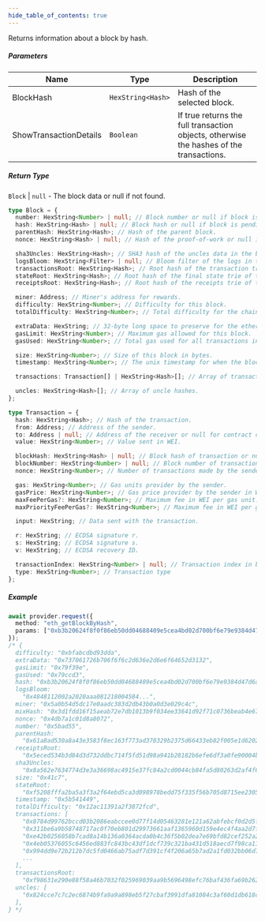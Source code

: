 ```yaml
---
hide_table_of_contents: true
---
```


<head>
  <meta
    name="description"
    content="Returns information about a block by hash."
  />
</head>

<intro-end />

Returns information about a block by hash.

##### Parameters

| Name                   | Type              | Description                                                                             |
| ---------------------- | ----------------- | --------------------------------------------------------------------------------------- |
| BlockHash              | `HexString<Hash>` | Hash of the selected block.                                                             |
| ShowTransactionDetails | `Boolean`         | If true returns the full transaction objects, otherwise the hashes of the transactions. |

##### Return Type

`Block` | `null` - The block data or null if not found.

```typescript title="Block"
type Block = {
  number: HexString<Number> | null; // Block number or null if block is pending.
  hash: HexString<Hash> | null; // Block hash or null if block is pending.
  parentHash: HexString<Hash>; // Hash of the parent block.
  nonce: HexString<Hash> | null; // Hash of the proof-of-work or null if block is pending.

  sha3Uncles: HexString<Hash>; // SHA3 hash of the uncles data in the block.
  logsBloom: HexString<Filter> | null; // Bloom filter of the logs in the block or null if block is pending.
  transactionsRoot: HexString<Hash>; // Root hash of the transaction trie of the block.
  stateRoot: HexString<Hash>; // Root hash of the final state trie of the block.
  receiptsRoot: HexString<Hash>; // Root hash of the receipts trie of the block.

  miner: Address; // Miner's address for rewards.
  difficulty: HexString<Number>; // Difficulty for this block.
  totalDifficulty: HexString<Number>; // Total difficulty for the chain until this block.

  extraData: HexString; // 32-byte long space to preserve for the ethernity :]
  gasLimit: HexString<Number>; // Maximum gas allowed for this block.
  gasUsed: HexString<Number>; // Total gas used for all transactions in this block.

  size: HexString<Number>; // Size of this block in bytes.
  timestamp: HexString<Number>; // The unix timestamp for when the block was collated.

  transactions: Transaction[] | HexString<Hash>[]; // Array of transaction objects or transaction hashes.

  uncles: HexString<Hash>[]; // Array of uncle hashes.
};
```

```typescript title="Transaction"
type Transaction = {
  hash: HexString<Hash>; // Hash of the transaction.
  from: Address; // Address of the sender.
  to: Address | null; // Address of the receiver or null for contract creations.
  value: HexString<Number>; // Value sent in WEI.

  blockHash: HexString<Hash> | null; // Block hash of transaction or null if transaction is pending.
  blockNumber: HexString<Number> | null; // Block number of transaction or null if transaction is pending.
  nonce: HexString<Number>; // Number of transactions made by the sender before.

  gas: HexString<Number>; // Gas units provider by the sender.
  gasPrice: HexString<Number>; // Gas price provider by the sender in WEI.
  maxFeePerGas?: HexString<Number>; // Maximum fee in WEI per gas unit. EIP-1559.
  maxPriorityFeePerGas?: HexString<Number>; // Maximum fee in WEI per gas unit above the base fee. EIP-1559.

  input: HexString; // Data sent with the transaction.

  r: HexString; // ECDSA signature r.
  s: HexString; // ECDSA signature s.
  v: HexString; // ECDSA recovery ID.

  transactionIndex: HexString<Number> | null; // Transaction index in block or null if transaction is pending.
  type: HexString<Number>; // Transaction type
};
```

##### Example

```typescript title="TypeScript"
await provider.request({
  method: "eth_getBlockByHash",
  params: ["0xb3b20624f8f0f86eb50dd04688409e5cea4bd02d700bf6e79e9384d47d6a5a35"],
});
/* {
  difficulty: "0xbfabcdbd93dda",
  extraData: "0x737061726b706f6f6c2d636e2d6e6f64652d3132",
  gasLimit: "0x79f39e",
  gasUsed: "0x79ccd3",
  hash: "0xb3b20624f8f0f86eb50dd04688409e5cea4bd02d700bf6e79e9384d47d6a5a35",
  logsBloom:
    "0x4848112002a2020aaa081218004584...",
  miner: "0x5a0b54d5dc17e0aadc383d2db43b0a0d3e029c4c",
  mixHash: "0x3d1fdd16f15aeab72e7db1013b9f034ee33641d92f71c0736beab4e67d34c7a7",
  nonce: "0x4db7a1c01d8a8072",
  number: "0x5bad55",
  parentHash:
    "0x61a8ad530a8a43e3583f8ec163f773ad370329b2375d66433eb82f005e1d6202",
  receiptsRoot:
    "0x5eced534b3d84d3d732ddbc714f5fd51d98a941b28182b6efe6df3a0fe90004b",
  sha3Uncles:
    "0x8a562e7634774d3e3a36698ac4915e37fc84a2cd0044cb84fa5d80263d2af4f6",
  size: "0x41c7",
  stateRoot:
    "0xf5208fffa2ba5a3f3a2f64ebd5ca3d098978bedd75f335f56b705d8715ee2305",
  timestamp: "0x5b541449",
  totalDifficulty: "0x12ac11391a2f3872fcd",
  transactions: [
    "0x8784d99762bccd03b2086eabccee0d77f14d05463281e121a62abfebcf0d2d5f",
    "0x311be6a9b58748717ac0f70eb801d29973661aaf1365960d159e4ec4f4aa2d7f",
    "0xe42b0256058b7cad8a14b136a0364acda0b4c36f5b02dea7e69bfd82cef252a2",
    "0x4eb05376055c6456ed883fc843bc43df1dcf739c321ba431d518aecd7f98ca11",
    "0x994dd9e72b212b7dc5fd0466ab75adf7d391cf4f206a65b7ad2a1fd032bb06d7",
    ...
  ],
  transactionsRoot:
    "0xf98631e290e88f58a46b7032f025969039aa9b5696498efc76baf436fa69b262",
  uncles: [
    "0x824cce7c7c2ec6874b9fa9a9a898eb5f27cbaf3991dfa81084c3af60d1db618c",
  ],
} */
```
